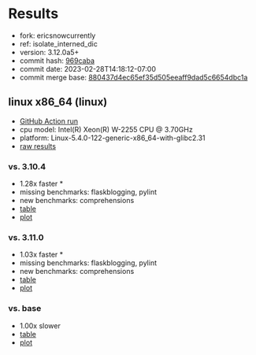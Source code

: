 # Results

- fork: ericsnowcurrently
- ref: isolate_interned_dic
- version: 3.12.0a5+
- commit hash: [969caba](https://github.com/ericsnowcurrently/cpython/commit/969caba)
- commit date: 2023-02-28T14:18:12-07:00
- commit merge base: [880437d4ec65ef35d505eeaff9dad5c6654dbc1a](https://github.com/ericsnowcurrently/cpython/commit/880437d4ec65ef35d505eeaff9dad5c6654dbc1a)

## linux x86_64 (linux)

- [GitHub Action run](https://github.com/faster-cpython/benchmarking/actions/runs/4326338582)
- cpu model: Intel(R) Xeon(R) W-2255 CPU @ 3.70GHz
- platform: Linux-5.4.0-122-generic-x86_64-with-glibc2.31
- [raw results](bm-20230228-linux-x86_64-ericsnowcurrently-isolate_interned_dic-3.12.0a5%2B-969caba.json)

### vs. 3.10.4

- 1.28x faster \*
- missing benchmarks: flaskblogging, pylint
- new benchmarks: comprehensions
- [table](bm-20230228-linux-x86_64-ericsnowcurrently-isolate_interned_dic-3.12.0a5%2B-969caba-vs-3.10.4.md)
- [plot](bm-20230228-linux-x86_64-ericsnowcurrently-isolate_interned_dic-3.12.0a5%2B-969caba-vs-3.10.4.png)

### vs. 3.11.0

- 1.03x faster \*
- missing benchmarks: flaskblogging, pylint
- new benchmarks: comprehensions
- [table](bm-20230228-linux-x86_64-ericsnowcurrently-isolate_interned_dic-3.12.0a5%2B-969caba-vs-3.11.0.md)
- [plot](bm-20230228-linux-x86_64-ericsnowcurrently-isolate_interned_dic-3.12.0a5%2B-969caba-vs-3.11.0.png)

### vs. base

- 1.00x slower
- [table](bm-20230228-linux-x86_64-ericsnowcurrently-isolate_interned_dic-3.12.0a5%2B-969caba-vs-base.md)
- [plot](bm-20230228-linux-x86_64-ericsnowcurrently-isolate_interned_dic-3.12.0a5%2B-969caba-vs-base.png)

